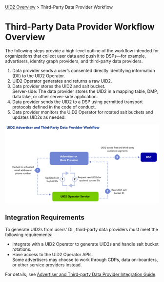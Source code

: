 [UID2 Overview](../README.md) > Third-Party Data Provider Workflow

# Third-Party Data Provider Workflow Overview

The following steps provide a high-level outline of the workflow intended for organizations that collect user data and push it to DSPs—for example, advertisers, identity graph providers, and third-party data providers.

1. Data provider sends a user’s consented directly identifying information (DII) to the UID2 Operator.
2. UID2 Operator generates and returns a raw UID2.
3. Data provider stores the UID2 and salt bucket.<br/>
   Server-side: The data provider stores the UID2 in a mapping table, DMP, data lake, or other server-side application.
4. Data provider sends the UID2 to a DSP using permitted transport protocols defined in the code of conduct.
5. Data provider monitors the UID2 Operator for rotated salt buckets and updates UID2s as needed.

![Data Provider Workflow](images/UID2AdvertiserAndThirdPartyDataProviderWorkflow.jpg)

## Integration Requirements

To generate UID2s from users' DII, third-party data providers must meet the following requirements:

- Integrate with a UID2 Operator to generate UID2s and handle salt bucket rotations.
- Have access to the UID2 Operator APIs.<br/>Some advertisers may choose to work through CDPs, data on-boarders, or other service providers instead.

For details, see [Advertiser and Third-party Data Provider Integration Guide](../api/v2/guides/advertiser-dataprovider-guide.md).

